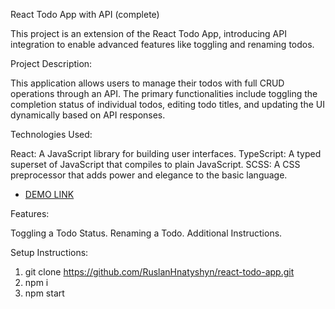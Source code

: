 React Todo App with API (complete)

This project is an extension of the React Todo App, introducing API integration to enable advanced features like toggling and renaming todos.

Project Description:

This application allows users to manage their todos with full CRUD operations through an API. The primary functionalities include toggling the completion status of individual todos, editing todo titles, and updating the UI dynamically based on API responses.

Technologies Used:

React: A JavaScript library for building user interfaces.
TypeScript: A typed superset of JavaScript that compiles to plain JavaScript.
SCSS: A CSS preprocessor that adds power and elegance to the basic language.

- [DEMO LINK](https://RuslanHnatyshyn.github.io/react_todo-app-with-api/)

Features:

Toggling a Todo Status.
Renaming a Todo.
Additional Instructions.

Setup Instructions:

1. git clone https://github.com/RuslanHnatyshyn/react-todo-app.git
2. npm i
3. npm start
